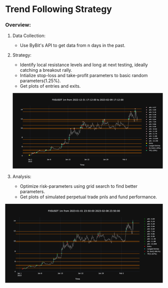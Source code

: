 # Trend Following Strategy

### Overview: 

1. Data Collection:
   - Use ByBit's API to get data from n days in the past.

2. Strategy:
   - Identify local resistance levels and long at next testing, ideally catching a breakout rally.
   - Intialize stop-loss and take-profit parameters to basic random parameters(1.25%).
   - Get plots of entries and exits.
   <p align="center">
   <img src = 'https://github.com/Jim2E/bybit_trend_following/blob/main/non_optimized_parameters/entries_exits.png' width = "980">
   </p>
3. Analysis:
   - Optimize risk-parameters using grid search to find better parameters.
   - Get plots of simulated perpetual trade pnls and fund performance. 
  <p align="center">
  <img src = 'https://github.com/Jim2E/bybit_trend_following/blob/main/performance_example.png' width = "980">
  </p>
